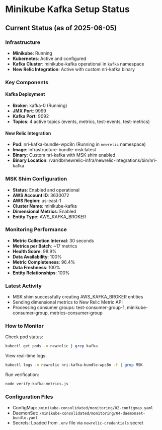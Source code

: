 # Minikube Kafka Setup Status

## Current Status (as of 2025-06-05)

### Infrastructure
- **Minikube**: Running
- **Kubernetes**: Active and configured
- **Kafka Cluster**: minikube-kafka operational in `kafka` namespace
- **New Relic Integration**: Active with custom nri-kafka binary

### Key Components

#### Kafka Deployment
- **Broker**: kafka-0 (Running)
- **JMX Port**: 9999
- **Kafka Port**: 9092
- **Topics**: 4 active topics (events, metrics, test-events, test-metrics)

#### New Relic Integration
- **Pod**: nri-kafka-bundle-wpc8n (Running in `newrelic` namespace)
- **Image**: infrastructure-bundle-msk:latest
- **Binary**: Custom nri-kafka with MSK shim enabled
- **Binary Location**: /var/db/newrelic-infra/newrelic-integrations/bin/nri-kafka

### MSK Shim Configuration
- **Status**: Enabled and operational
- **AWS Account ID**: 3630072
- **AWS Region**: us-east-1
- **Cluster Name**: minikube-kafka
- **Dimensional Metrics**: Enabled
- **Entity Type**: AWS_KAFKA_BROKER

### Monitoring Performance
- **Metric Collection Interval**: 30 seconds
- **Metrics per Batch**: ~17 metrics
- **Health Score**: 98.9%
- **Data Availability**: 100%
- **Metric Completeness**: 96.4%
- **Data Freshness**: 100%
- **Entity Relationships**: 100%

### Latest Activity
- MSK shim successfully creating AWS_KAFKA_BROKER entities
- Sending dimensional metrics to New Relic Metric API
- Processing consumer groups: test-consumer-group-1, minikube-consumer-group, metrics-consumer-group

### How to Monitor

Check pod status:
```bash
kubectl get pods -n newrelic | grep kafka
```

View real-time logs:
```bash
kubectl logs -n newrelic nri-kafka-bundle-wpc8n -f | grep MSK
```

Run verification:
```bash
node verify-kafka-metrics.js
```

### Configuration Files
- ConfigMap: `/minikube-consolidated/monitoring/02-configmap.yaml`
- DaemonSet: `/minikube-consolidated/monitoring/04-daemonset-bundle.yaml`
- Secrets: Loaded from `.env` file via `newrelic-credentials` secret